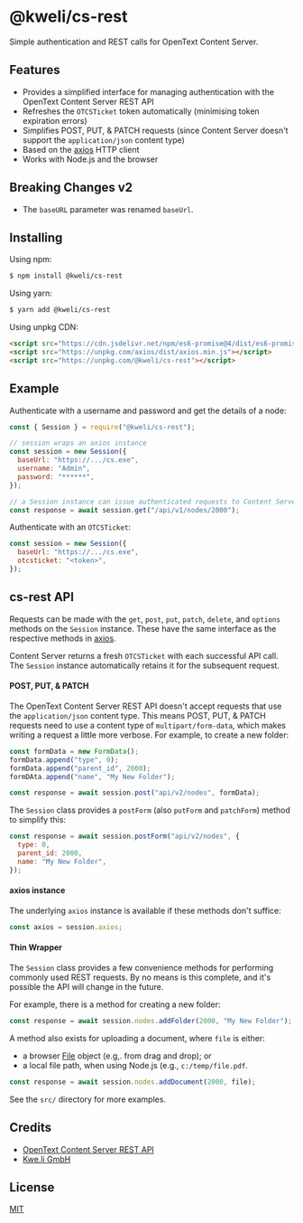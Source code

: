 # @kweli/cs-rest

Simple authentication and REST calls for OpenText Content Server.

## Features

- Provides a simplified interface for managing authentication with the OpenText Content Server REST API
- Refreshes the `OTCSTicket` token automatically (minimising token expiration errors)
- Simplifies POST, PUT, & PATCH requests (since Content Server doesn't support the `application/json` content type)
- Based on the [axios](https://github.com/axios/axios) HTTP client
- Works with Node.js and the browser

## Breaking Changes v2

- The `baseURL` parameter was renamed `baseUrl`.

## Installing

Using npm:

```bash
$ npm install @kweli/cs-rest
```

Using yarn:

```bash
$ yarn add @kweli/cs-rest
```

Using unpkg CDN:

```html
<script src="https://cdn.jsdelivr.net/npm/es6-promise@4/dist/es6-promise.auto.min.js"></script>
<script src="https://unpkg.com/axios/dist/axios.min.js"></script>
<script src="https://unpkg.com/@kweli/cs-rest"></script>
```

## Example

Authenticate with a username and password and get the details of a node:

```js
const { Session } = require("@kweli/cs-rest");

// session wraps an axios instance
const session = new Session({
  baseUrl: "https://.../cs.exe",
  username: "Admin",
  password: "******",
});

// a Session instance can issue authenticated requests to Content Server
const response = await session.get("/api/v1/nodes/2000");
```

Authenticate with an `OTCSTicket`:

```js
const session = new Session({
  baseUrl: "https://.../cs.exe",
  otcsticket: "<token>",
});
```

## cs-rest API

Requests can be made with the `get`, `post`, `put`, `patch`, `delete`, and `options` methods on the `Session` instance. These have the same interface as the respective methods in [axios](https://github.com/axios/axios).

Content Server returns a fresh `OTCSTicket` with each successful API call. The `Session` instance automatically retains it for the subsequent request.

#### POST, PUT, & PATCH

The OpenText Content Server REST API doesn't accept requests that use the `application/json` content type. This means POST, PUT, & PATCH requests need to use a content type of `multipart/form-data`, which makes writing a request a little more verbose. For example, to create a new folder:

```js
const formData = new FormData();
formData.append("type", 0);
formData.append("parent_id", 2000);
formDAta.append("name", "My New Folder");

const response = await session.post("api/v2/nodes", formData);
```

The `Session` class provides a `postForm` (also `putForm` and `patchForm`) method to simplify this:

```js
const response = await session.postForm("api/v2/nodes", {
  type: 0,
  parent_id: 2000,
  name: "My New Folder",
});
```

#### axios instance

The underlying `axios` instance is available if these methods don't suffice:

```js
const axios = session.axios;
```

#### Thin Wrapper

The `Session` class provides a few convenience methods for performing commonly used REST requests. By no means is this complete, and it's possible the API will change in the future.

For example, there is a method for creating a new folder:

```js
const response = await session.nodes.addFolder(2000, "My New Folder");
```

A method also exists for uploading a document, where `file` is either:

- a browser [File](https://developer.mozilla.org/en-US/docs/Web/API/File) object (e.g,. from drag and drop); or
- a local file path, when using Node.js (e.g., `c:/temp/file.pdf`.

```js
const response = await session.nodes.addDocument(2000, file);
```

See the `src/` directory for more examples.

## Credits

- [OpenText Content Server REST API](https://developer.opentext.com/webaccess/#url=%2Fawd%2Fresources%2Fapis%2Fcs-rest-api-for-cs-16-s&tab=501)
- [Kwe.li GmbH](https://kwe.li/)

## License

[MIT](LICENSE)
